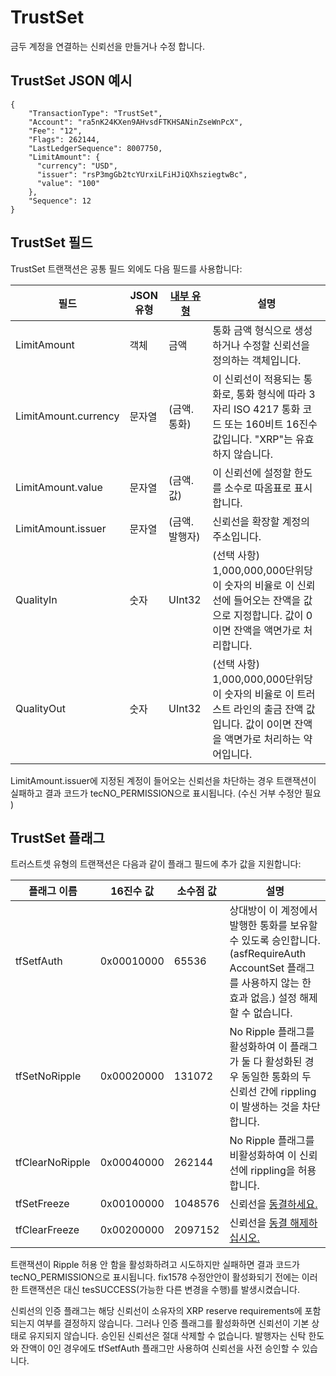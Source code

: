 # TrustSet

금두 계정을 연결하는 신뢰선을 만들거나 수정 합니다.

## TrustSet JSON 예시

```
{
    "TransactionType": "TrustSet",
    "Account": "ra5nK24KXen9AHvsdFTKHSANinZseWnPcX",
    "Fee": "12",
    "Flags": 262144,
    "LastLedgerSequence": 8007750,
    "LimitAmount": {
      "currency": "USD",
      "issuer": "rsP3mgGb2tcYUrxiLFiHJiQXhsziegtwBc",
      "value": "100"
    },
    "Sequence": 12
}
```

## TrustSet 필드

TrustSet 트랜잭션은 공통 필드 외에도 다음 필드를 사용합니다:

| 필드                   | JSON 유형 | [내부 유형](https://xrpl.org/serialization.html) | 설명                                                                                    |
| -------------------- | ------- | -------------------------------------------- | ------------------------------------------------------------------------------------- |
| LimitAmount          | 객체      | 금액                                           | 통화 금액 형식으로 생성하거나 수정할 신뢰선을 정의하는 객체입니다.                                                 |
| LimitAmount.currency | 문자열     | (금액.통화)                                      | 이 신뢰선이 적용되는 통화로, 통화 형식에 따라 3자리 ISO 4217 통화 코드 또는 160비트 16진수 값입니다. "XRP"는 유효하지 않습니다.   |
| LimitAmount.value    | 문자열     | (금액.값)                                       | 이 신뢰선에 설정할 한도를 소수로 따옴표로 표시합니다.                                                        |
| LimitAmount.issuer   | 문자열     | (금액.발행자)                                     | 신뢰선을 확장할 계정의 주소입니다.                                                                   |
| QualityIn            | 숫자      | UInt32                                       | (선택 사항) 1,000,000,000단위당 이 숫자의 비율로 이 신뢰선에 들어오는 잔액을 값으로 지정합니다. 값이 0이면 잔액을 액면가로 처리합니다.  |
| QualityOut           | 숫자      | UInt32                                       | (선택 사항) 1,000,000,000단위당 이 숫자의 비율로 이 트러스트 라인의 출금 잔액 값입니다. 값이 0이면 잔액을 액면가로 처리하는 약어입니다. |

LimitAmount.issuer에 지정된 계정이 들어오는 신뢰선을 차단하는 경우 트랜잭션이 실패하고 결과 코드가 tecNO\_PERMISSION으로 표시됩니다. (수신 거부 수정안 필요 )

## TrustSet 플래그

트러스트셋 유형의 트랜잭션은 다음과 같이 플래그 필드에 추가 값을 지원합니다:

| 플래그 이름          | 16진수 값     | 소수점 값   | 설명                                                                                                    |
| --------------- | ---------- | ------- | ----------------------------------------------------------------------------------------------------- |
| tfSetfAuth      | 0x00010000 | 65536   | 상대방이 이 계정에서 발행한 통화를 보유할 수 있도록 승인합니다. (asfRequireAuth AccountSet 플래그를 사용하지 않는 한 효과 없음.) 설정 해제할 수 없습니다. |
| tfSetNoRipple   | 0x00020000 | 131072  | No Ripple 플래그를 활성화하여 이 플래그가 둘 다 활성화된 경우 동일한 통화의 두 신뢰선 간에 rippling이 발생하는 것을 차단합니다.                     |
| tfClearNoRipple | 0x00040000 | 262144  | No Ripple 플래그를 비활성화하여 이 신뢰선에 rippling을 허용합니다.                                                         |
| tfSetFreeze     | 0x00100000 | 1048576 | 신뢰선을 [동결하세요.](https://xrpl.org/freezes.html)                                                          |
| tfClearFreeze   | 0x00200000 | 2097152 | 신뢰선을 [동결 해제하십시오.](https://xrpl.org/freezes.html)                                                      |

트랜잭션이 Ripple 허용 안 함을 활성화하려고 시도하지만 실패하면 결과 코드가 tecNO\_PERMISSION으로 표시됩니다. fix1578 수정안안이 활성화되기 전에는 이러한 트랜잭션은 대신 tesSUCCESS(가능한 다른 변경을 수행)를 발생시켰습니다.

신뢰선의 인증 플래그는 해당 신뢰선이 소유자의 XRP reserve requirements에 포함되는지 여부를 결정하지 않습니다. 그러나 인증 플래그를 활성화하면 신뢰선이 기본 상태로 유지되지 않습니다. 승인된 신뢰선은 절대 삭제할 수 없습니다. 발행자는 신탁 한도와 잔액이 0인 경우에도 tfSetfAuth 플래그만 사용하여 신뢰선을 사전 승인할 수 있습니다.
